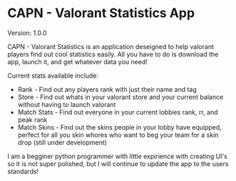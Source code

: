 # CAPN - Valorant Statistics App
Version: 1.0.0

CAPN - Valorant Statistics is an application deseigned to help valorant players find out cool statistics easily. All you have to do is download the app, launch it, and get whatever data you need!

Current stats available include:
  * Rank - Find out any players rank with just their name and tag
  * Store - Find out whats in your valorant store and your current balance without having to launch valorant
  * Match Stats - Find out everyone in your current lobbies rank, rr, and peak rank
  * Match Skins - Find out the skins people in your lobby have equipped, perfect for all you skin whores who want to beg your team for a skin drop (still under development)
 


I am a begginer python programmer with little expirience with creating UI's so it is not super polished, but I will continue to update the app to the users standards!
